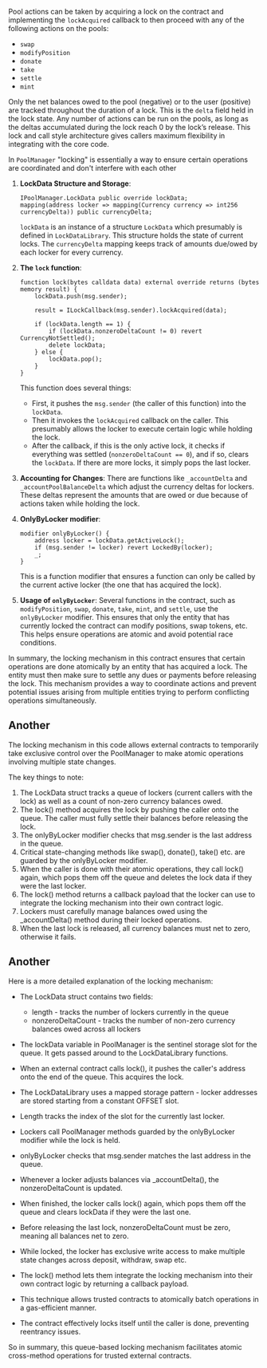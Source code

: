Pool actions can be taken by acquiring a lock on the contract and implementing the `lockAcquired` callback to then proceed with any of the following actions on the pools:

- `swap`
- `modifyPosition`
- `donate`
- `take`
- `settle`
- `mint`

Only the net balances owed to the pool (negative) or to the user (positive) are tracked throughout the duration of a lock. This is the `delta` field held in the lock state. Any number of actions can be run on the pools, as long as the deltas accumulated during the lock reach 0 by the lock’s release. This lock and call style architecture gives callers maximum flexibility in integrating with the core code.


In `PoolManager` "locking" is essentially a way to ensure certain operations are coordinated and don't interfere with each other

1. **LockData Structure and Storage**:
    ```solidity
    IPoolManager.LockData public override lockData;
    mapping(address locker => mapping(Currency currency => int256 currencyDelta)) public currencyDelta;
    ```
   `lockData` is an instance of a structure `LockData` which presumably is defined in `LockDataLibrary`. This structure holds the state of current locks. The `currencyDelta` mapping keeps track of amounts due/owed by each locker for every currency.

2. **The `lock` function**:
    ```solidity
    function lock(bytes calldata data) external override returns (bytes memory result) {
        lockData.push(msg.sender);

        result = ILockCallback(msg.sender).lockAcquired(data);

        if (lockData.length == 1) {
            if (lockData.nonzeroDeltaCount != 0) revert CurrencyNotSettled();
            delete lockData;
        } else {
            lockData.pop();
        }
    }
    ```
   This function does several things:
    - First, it pushes the `msg.sender` (the caller of this function) into the `lockData`.
    - Then it invokes the `lockAcquired` callback on the caller. This presumably allows the locker to execute certain logic while holding the lock.
    - After the callback, if this is the only active lock, it checks if everything was settled (`nonzeroDeltaCount == 0`), and if so, clears the `lockData`. If there are more locks, it simply pops the last locker.

3. **Accounting for Changes**:
   There are functions like `_accountDelta` and `_accountPoolBalanceDelta` which adjust the currency deltas for lockers. These deltas represent the amounts that are owed or due because of actions taken while holding the lock.

4. **OnlyByLocker modifier**:
    ```solidity
    modifier onlyByLocker() {
        address locker = lockData.getActiveLock();
        if (msg.sender != locker) revert LockedBy(locker);
        _;
    }
    ```
   This is a function modifier that ensures a function can only be called by the current active locker (the one that has acquired the lock).

5. **Usage of `onlyByLocker`**:
   Several functions in the contract, such as `modifyPosition`, `swap`, `donate`, `take`, `mint`, and `settle`, use the `onlyByLocker` modifier. This ensures that only the entity that has currently locked the contract can modify positions, swap tokens, etc. This helps ensure operations are atomic and avoid potential race conditions.

In summary, the locking mechanism in this contract ensures that certain operations are done atomically by an entity that has acquired a lock. The entity must then make sure to settle any dues or payments before releasing the lock. This mechanism provides a way to coordinate actions and prevent potential issues arising from multiple entities trying to perform conflicting operations simultaneously.


## Another

The locking mechanism in this code allows external contracts to temporarily take exclusive control over the PoolManager to make atomic operations involving multiple state changes.

The key things to note:

1) The LockData struct tracks a queue of lockers (current callers with the lock) as well as a count of non-zero currency balances owed.
2) The lock() method acquires the lock by pushing the caller onto the queue. The caller must fully settle their balances before releasing the lock.
3) The onlyByLocker modifier checks that msg.sender is the last address in the queue.
4) Critical state-changing methods like swap(), donate(), take() etc. are guarded by the onlyByLocker modifier.
5) When the caller is done with their atomic operations, they call lock() again, which pops them off the queue and deletes the lock data if they were the last locker.
6) The lock() method returns a callback payload that the locker can use to integrate the locking mechanism into their own contract logic.
7) Lockers must carefully manage balances owed using the _accountDelta() method during their locked operations.
8) When the last lock is released, all currency balances must net to zero, otherwise it fails.


## Another

Here is a more detailed explanation of the locking mechanism:

- The LockData struct contains two fields:
   - length - tracks the number of lockers currently in the queue
   - nonzeroDeltaCount - tracks the number of non-zero currency balances owed across all lockers

- The lockData variable in PoolManager is the sentinel storage slot for the queue. It gets passed around to the LockDataLibrary functions.

- When an external contract calls lock(), it pushes the caller's address onto the end of the queue. This acquires the lock.

- The LockDataLibrary uses a mapped storage pattern - locker addresses are stored starting from a constant OFFSET slot.

- Length tracks the index of the slot for the currently last locker.

- Lockers call PoolManager methods guarded by the onlyByLocker modifier while the lock is held.

- onlyByLocker checks that msg.sender matches the last address in the queue.

- Whenever a locker adjusts balances via _accountDelta(), the nonzeroDeltaCount is updated.

- When finished, the locker calls lock() again, which pops them off the queue and clears lockData if they were the last one.

- Before releasing the last lock, nonzeroDeltaCount must be zero, meaning all balances net to zero.

- While locked, the locker has exclusive write access to make multiple state changes across deposit, withdraw, swap etc.

- The lock() method lets them integrate the locking mechanism into their own contract logic by returning a callback payload.

- This technique allows trusted contracts to atomically batch operations in a gas-efficient manner.

- The contract effectively locks itself until the caller is done, preventing reentrancy issues.

So in summary, this queue-based locking mechanism facilitates atomic cross-method operations for trusted external contracts.
